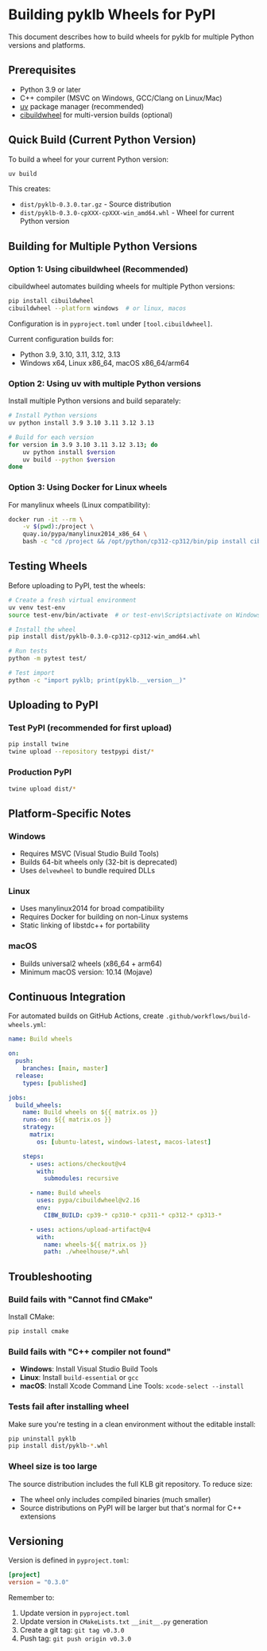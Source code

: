 # Building pyklb Wheels for PyPI

This document describes how to build wheels for pyklb for multiple Python versions and platforms.

## Prerequisites

- Python 3.9 or later
- C++ compiler (MSVC on Windows, GCC/Clang on Linux/Mac)
- [uv](https://docs.astral.sh/uv/) package manager (recommended)
- [cibuildwheel](https://cibuildwheel.readthedocs.io/) for multi-version builds (optional)

## Quick Build (Current Python Version)

To build a wheel for your current Python version:

```bash
uv build
```

This creates:
- `dist/pyklb-0.3.0.tar.gz` - Source distribution
- `dist/pyklb-0.3.0-cpXXX-cpXXX-win_amd64.whl` - Wheel for current Python version

## Building for Multiple Python Versions

### Option 1: Using cibuildwheel (Recommended)

cibuildwheel automates building wheels for multiple Python versions:

```bash
pip install cibuildwheel
cibuildwheel --platform windows  # or linux, macos
```

Configuration is in `pyproject.toml` under `[tool.cibuildwheel]`.

Current configuration builds for:
- Python 3.9, 3.10, 3.11, 3.12, 3.13
- Windows x64, Linux x86_64, macOS x86_64/arm64

### Option 2: Using uv with multiple Python versions

Install multiple Python versions and build separately:

```bash
# Install Python versions
uv python install 3.9 3.10 3.11 3.12 3.13

# Build for each version
for version in 3.9 3.10 3.11 3.12 3.13; do
    uv python install $version
    uv build --python $version
done
```

### Option 3: Using Docker for Linux wheels

For manylinux wheels (Linux compatibility):

```bash
docker run -it --rm \
    -v $(pwd):/project \
    quay.io/pypa/manylinux2014_x86_64 \
    bash -c "cd /project && /opt/python/cp312-cp312/bin/pip install cibuildwheel && /opt/python/cp312-cp312/bin/cibuildwheel --platform linux"
```

## Testing Wheels

Before uploading to PyPI, test the wheels:

```bash
# Create a fresh virtual environment
uv venv test-env
source test-env/bin/activate  # or test-env\Scripts\activate on Windows

# Install the wheel
pip install dist/pyklb-0.3.0-cp312-cp312-win_amd64.whl

# Run tests
python -m pytest test/

# Test import
python -c "import pyklb; print(pyklb.__version__)"
```

## Uploading to PyPI

### Test PyPI (recommended for first upload)

```bash
pip install twine
twine upload --repository testpypi dist/*
```

### Production PyPI

```bash
twine upload dist/*
```

## Platform-Specific Notes

### Windows

- Requires MSVC (Visual Studio Build Tools)
- Builds 64-bit wheels only (32-bit is deprecated)
- Uses `delvewheel` to bundle required DLLs

### Linux

- Uses manylinux2014 for broad compatibility
- Requires Docker for building on non-Linux systems
- Static linking of libstdc++ for portability

### macOS

- Builds universal2 wheels (x86_64 + arm64)
- Minimum macOS version: 10.14 (Mojave)

## Continuous Integration

For automated builds on GitHub Actions, create `.github/workflows/build-wheels.yml`:

```yaml
name: Build wheels

on:
  push:
    branches: [main, master]
  release:
    types: [published]

jobs:
  build_wheels:
    name: Build wheels on ${{ matrix.os }}
    runs-on: ${{ matrix.os }}
    strategy:
      matrix:
        os: [ubuntu-latest, windows-latest, macos-latest]

    steps:
      - uses: actions/checkout@v4
        with:
          submodules: recursive

      - name: Build wheels
        uses: pypa/cibuildwheel@v2.16
        env:
          CIBW_BUILD: cp39-* cp310-* cp311-* cp312-* cp313-*

      - uses: actions/upload-artifact@v4
        with:
          name: wheels-${{ matrix.os }}
          path: ./wheelhouse/*.whl
```

## Troubleshooting

### Build fails with "Cannot find CMake"

Install CMake:
```bash
pip install cmake
```

### Build fails with "C++ compiler not found"

- **Windows**: Install Visual Studio Build Tools
- **Linux**: Install `build-essential` or `gcc`
- **macOS**: Install Xcode Command Line Tools: `xcode-select --install`

### Tests fail after installing wheel

Make sure you're testing in a clean environment without the editable install:
```bash
pip uninstall pyklb
pip install dist/pyklb-*.whl
```

### Wheel size is too large

The source distribution includes the full KLB git repository. To reduce size:
- The wheel only includes compiled binaries (much smaller)
- Source distributions on PyPI will be larger but that's normal for C++ extensions

## Versioning

Version is defined in `pyproject.toml`:
```toml
[project]
version = "0.3.0"
```

Remember to:
1. Update version in `pyproject.toml`
2. Update version in `CMakeLists.txt` `__init__.py` generation
3. Create a git tag: `git tag v0.3.0`
4. Push tag: `git push origin v0.3.0`
